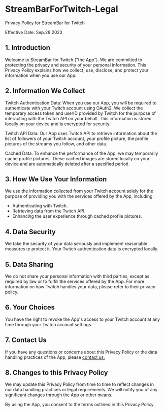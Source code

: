 # StreamBarForTwitch-Legal

Privacy Policy for StreamBar for Twitch

Effective Date: Sep.28.2023

## 1. Introduction

Welcome to StreamBar for Twitch ("the App"). We are committed to protecting the privacy and security of your personal information. This Privacy Policy explains how we collect, use, disclose, and protect your information when you use our App.

## 2. Information We Collect

Twitch Authentication Data: When you use our App, you will be required to authenticate with your Twitch account using OAuth2. We collect the temporary access token and userID provided by Twitch for the purpose of interacting with the Twitch API on your behalf. This information is stored locally on your device and is encrypted for security.

Twitch API Data: Our App uses Twitch API to retrieve information about the list of followers of your Twitch account, your profile picture, the profile pictures of the streams you follow, and other data.

Cached Data: To enhance the performance of the App, we may temporarily cache profile pictures. These cached images are stored locally on your device and are automatically deleted after a specified period.

## 3. How We Use Your Information

We use the information collected from your Twitch account solely for the purpose of providing you with the services offered by the App, including:

- Authenticating with Twitch.
- Retrieving data from the Twitch API.
- Enhancing the user experience through cached profile pictures.

## 4. Data Security

We take the security of your data seriously and implement reasonable measures to protect it. Your Twitch authentication data is encrypted locally.

## 5. Data Sharing

We do not share your personal information with third parties, except as required by law or to fulfill the services offered by the App. For more information on how Twitch handles your data, please refer to their privacy policy.

## 6. Your Choices

You have the right to revoke the App's access to your Twitch account at any time through your Twitch account settings.

## 7. Contact Us

If you have any questions or concerns about this Privacy Policy or the data handling practices of the App, please [contact us.](mailto:LiveBarSupport@proton.me)

## 8. Changes to this Privacy Policy

We may update this Privacy Policy from time to time to reflect changes in our data handling practices or legal requirements. We will notify you of any significant changes through the App or other means.

By using the App, you consent to the terms outlined in this Privacy Policy.
